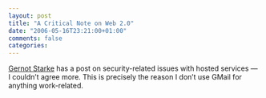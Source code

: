 ```yaml
---
layout: post
title: "A Critical Note on Web 2.0"
date: "2006-05-16T23:21:00+01:00"
comments: false
categories: 
---
```


<p><a href="http://it-and-more.blogspot.com/2006/05/critical-note-on-hosted-services-and.html">Gernot Starke</a> has a post on security-related issues with hosted services &#8212; I couldn&#8217;t agree more. This is precisely the reason I don&#8217;t use GMail for anything work-related.</p>


